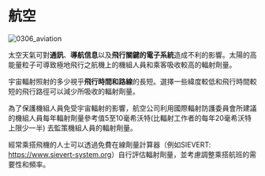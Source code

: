# 航空

 ![0306_aviation](./static/0306_aviation.png)

太空天氣可對**通訊**、**導航信息**以及**飛行關鍵的電子系統**造成不利的影響。太陽的高能量粒子可導致極地飛行之航機上的機組人員和乘客吸收較高的輻射劑量。

宇宙輻射照射的多少視乎**飛行時間和路線**的長短。選擇一些緯度較低和飛行時間較短的飛行路徑可以減少所吸收的輻射劑量。

為了保護機組人員免受宇宙輻射的影響，航空公司利用國際輻射防護委員會所建議的機組人員每年輻射劑量參考值5至10毫希沃特(比輻射工作者的每年20毫希沃特上限少一半) 去監策機組人員的輻射劑量。

經常乘搭飛機的人士可以透過免費在線劑量計算器（例如SIEVERT: <https://www.sievert-system.org>）自行評估輻射劑量，並考慮調整乘搭航班的需要性和頻率。